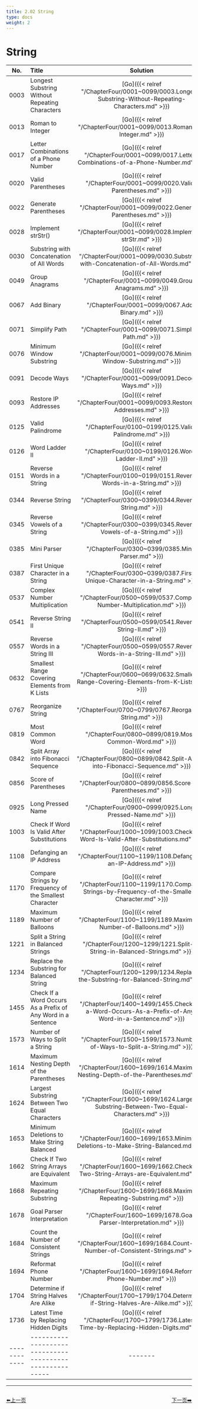 ```yaml
---
title: 2.02 String
type: docs
weight: 2
---
```


# String


| No.      | Title | Solution | Difficulty | TimeComplexity | SpaceComplexity |Favorite| Acceptance |
|:--------:|:------- | :--------: | :----------: | :----: | :-----: | :-----: |:-----: |
|0003|Longest Substring Without Repeating Characters|[Go]({{< relref "/ChapterFour/0001~0099/0003.Longest-Substring-Without-Repeating-Characters.md" >}})|Medium| O(n)| O(1)|❤️|31.4%|
|0013|Roman to Integer|[Go]({{< relref "/ChapterFour/0001~0099/0013.Roman-to-Integer.md" >}})|Easy||||56.5%|
|0017|Letter Combinations of a Phone Number|[Go]({{< relref "/ChapterFour/0001~0099/0017.Letter-Combinations-of-a-Phone-Number.md" >}})|Medium| O(log n)| O(1)||49.0%|
|0020|Valid Parentheses|[Go]({{< relref "/ChapterFour/0001~0099/0020.Valid-Parentheses.md" >}})|Easy| O(log n)| O(1)||39.8%|
|0022|Generate Parentheses|[Go]({{< relref "/ChapterFour/0001~0099/0022.Generate-Parentheses.md" >}})|Medium| O(log n)| O(1)||65.2%|
|0028|Implement strStr()|[Go]({{< relref "/ChapterFour/0001~0099/0028.Implement-strStr.md" >}})|Easy| O(n)| O(1)||35.2%|
|0030|Substring with Concatenation of All Words|[Go]({{< relref "/ChapterFour/0001~0099/0030.Substring-with-Concatenation-of-All-Words.md" >}})|Hard| O(n)| O(n)|❤️|26.2%|
|0049|Group Anagrams|[Go]({{< relref "/ChapterFour/0001~0099/0049.Group-Anagrams.md" >}})|Medium| O(n log n)| O(n)||59.2%|
|0067|Add Binary|[Go]({{< relref "/ChapterFour/0001~0099/0067.Add-Binary.md" >}})|Easy||||46.9%|
|0071|Simplify Path|[Go]({{< relref "/ChapterFour/0001~0099/0071.Simplify-Path.md" >}})|Medium| O(n)| O(n)||34.6%|
|0076|Minimum Window Substring|[Go]({{< relref "/ChapterFour/0001~0099/0076.Minimum-Window-Substring.md" >}})|Hard| O(n)| O(n)|❤️|35.9%|
|0091|Decode Ways|[Go]({{< relref "/ChapterFour/0001~0099/0091.Decode-Ways.md" >}})|Medium| O(n)| O(n)||26.5%|
|0093|Restore IP Addresses|[Go]({{< relref "/ChapterFour/0001~0099/0093.Restore-IP-Addresses.md" >}})|Medium| O(n)| O(n)|❤️|37.5%|
|0125|Valid Palindrome|[Go]({{< relref "/ChapterFour/0100~0199/0125.Valid-Palindrome.md" >}})|Easy| O(n)| O(1)||38.1%|
|0126|Word Ladder II|[Go]({{< relref "/ChapterFour/0100~0199/0126.Word-Ladder-II.md" >}})|Hard| O(n)| O(n^2)|❤️|23.6%|
|0151|Reverse Words in a String|[Go]({{< relref "/ChapterFour/0100~0199/0151.Reverse-Words-in-a-String.md" >}})|Medium||||23.6%|
|0344|Reverse String|[Go]({{< relref "/ChapterFour/0300~0399/0344.Reverse-String.md" >}})|Easy| O(n)| O(1)||70.2%|
|0345|Reverse Vowels of a String|[Go]({{< relref "/ChapterFour/0300~0399/0345.Reverse-Vowels-of-a-String.md" >}})|Easy| O(n)| O(1)||45.0%|
|0385|Mini Parser|[Go]({{< relref "/ChapterFour/0300~0399/0385.Mini-Parser.md" >}})|Medium||||34.5%|
|0387|First Unique Character in a String|[Go]({{< relref "/ChapterFour/0300~0399/0387.First-Unique-Character-in-a-String.md" >}})|Easy||||53.8%|
|0537|Complex Number Multiplication|[Go]({{< relref "/ChapterFour/0500~0599/0537.Complex-Number-Multiplication.md" >}})|Medium||||68.3%|
|0541|Reverse String II|[Go]({{< relref "/ChapterFour/0500~0599/0541.Reverse-String-II.md" >}})|Easy||||49.1%|
|0557|Reverse Words in a String III|[Go]({{< relref "/ChapterFour/0500~0599/0557.Reverse-Words-in-a-String-III.md" >}})|Easy||||71.8%|
|0632|Smallest Range Covering Elements from K Lists|[Go]({{< relref "/ChapterFour/0600~0699/0632.Smallest-Range-Covering-Elements-from-K-Lists.md" >}})|Hard||||54.2%|
|0767|Reorganize String|[Go]({{< relref "/ChapterFour/0700~0799/0767.Reorganize-String.md" >}})|Medium| O(n log n)| O(log n)  |❤️|50.0%|
|0819|Most Common Word|[Go]({{< relref "/ChapterFour/0800~0899/0819.Most-Common-Word.md" >}})|Easy||||45.5%|
|0842|Split Array into Fibonacci Sequence|[Go]({{< relref "/ChapterFour/0800~0899/0842.Split-Array-into-Fibonacci-Sequence.md" >}})|Medium| O(n^2)| O(1)|❤️|36.8%|
|0856|Score of Parentheses|[Go]({{< relref "/ChapterFour/0800~0899/0856.Score-of-Parentheses.md" >}})|Medium| O(n)| O(n)||62.4%|
|0925|Long Pressed Name|[Go]({{< relref "/ChapterFour/0900~0999/0925.Long-Pressed-Name.md" >}})|Easy| O(n)| O(1)||38.1%|
|1003|Check If Word Is Valid After Substitutions|[Go]({{< relref "/ChapterFour/1000~1099/1003.Check-If-Word-Is-Valid-After-Substitutions.md" >}})|Medium| O(n)| O(1)||56.3%|
|1108|Defanging an IP Address|[Go]({{< relref "/ChapterFour/1100~1199/1108.Defanging-an-IP-Address.md" >}})|Easy||||88.4%|
|1170|Compare Strings by Frequency of the Smallest Character|[Go]({{< relref "/ChapterFour/1100~1199/1170.Compare-Strings-by-Frequency-of-the-Smallest-Character.md" >}})|Medium||||59.6%|
|1189|Maximum Number of Balloons|[Go]({{< relref "/ChapterFour/1100~1199/1189.Maximum-Number-of-Balloons.md" >}})|Easy||||61.7%|
|1221|Split a String in Balanced Strings|[Go]({{< relref "/ChapterFour/1200~1299/1221.Split-a-String-in-Balanced-Strings.md" >}})|Easy||||84.1%|
|1234|Replace the Substring for Balanced String|[Go]({{< relref "/ChapterFour/1200~1299/1234.Replace-the-Substring-for-Balanced-String.md" >}})|Medium||||34.3%|
|1455|Check If a Word Occurs As a Prefix of Any Word in a Sentence|[Go]({{< relref "/ChapterFour/1400~1499/1455.Check-If-a-Word-Occurs-As-a-Prefix-of-Any-Word-in-a-Sentence.md" >}})|Easy||||64.4%|
|1573|Number of Ways to Split a String|[Go]({{< relref "/ChapterFour/1500~1599/1573.Number-of-Ways-to-Split-a-String.md" >}})|Medium||||31.1%|
|1614|Maximum Nesting Depth of the Parentheses|[Go]({{< relref "/ChapterFour/1600~1699/1614.Maximum-Nesting-Depth-of-the-Parentheses.md" >}})|Easy||||83.0%|
|1624|Largest Substring Between Two Equal Characters|[Go]({{< relref "/ChapterFour/1600~1699/1624.Largest-Substring-Between-Two-Equal-Characters.md" >}})|Easy||||58.9%|
|1653|Minimum Deletions to Make String Balanced|[Go]({{< relref "/ChapterFour/1600~1699/1653.Minimum-Deletions-to-Make-String-Balanced.md" >}})|Medium||||50.5%|
|1662|Check If Two String Arrays are Equivalent|[Go]({{< relref "/ChapterFour/1600~1699/1662.Check-If-Two-String-Arrays-are-Equivalent.md" >}})|Easy||||83.2%|
|1668|Maximum Repeating Substring|[Go]({{< relref "/ChapterFour/1600~1699/1668.Maximum-Repeating-Substring.md" >}})|Easy||||38.6%|
|1678|Goal Parser Interpretation|[Go]({{< relref "/ChapterFour/1600~1699/1678.Goal-Parser-Interpretation.md" >}})|Easy||||85.7%|
|1684|Count the Number of Consistent Strings|[Go]({{< relref "/ChapterFour/1600~1699/1684.Count-the-Number-of-Consistent-Strings.md" >}})|Easy||||83.1%|
|1694|Reformat Phone Number|[Go]({{< relref "/ChapterFour/1600~1699/1694.Reformat-Phone-Number.md" >}})|Easy||||66.3%|
|1704|Determine if String Halves Are Alike|[Go]({{< relref "/ChapterFour/1700~1799/1704.Determine-if-String-Halves-Are-Alike.md" >}})|Easy||||77.6%|
|1736|Latest Time by Replacing Hidden Digits|[Go]({{< relref "/ChapterFour/1700~1799/1736.Latest-Time-by-Replacing-Hidden-Digits.md" >}})|Easy||||41.2%|
|------------|-------------------------------------------------------|-------| ----------------| ---------------|-------------|-------------|-------------|


----------------------------------------------
<div style="display: flex;justify-content: space-between;align-items: center;">
<p><a href="https://books.halfrost.com/leetcode/ChapterTwo/Array/">⬅️上一页</a></p>
<p><a href="https://books.halfrost.com/leetcode/ChapterTwo/Two_Pointers/">下一页➡️</a></p>
</div>

